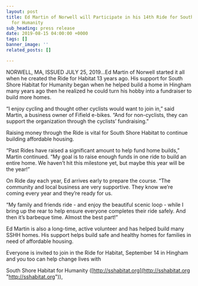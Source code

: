 ```yaml
---
layout: post
title: Ed Martin of Norwell will Participate in his 14th Ride for South Shore Habitat
  for Humanity
sub_heading: press release
date: 2019-08-15 04:00:00 +0000
tags: []
banner_image: ''
related_posts: []

---
```

NORWELL, MA, ISSUED JULY 25, 2019…Ed Martin of Norwell started it all when he created the Ride for Habitat 13 years ago. His support for South Shore Habitat for Humanity began when he helped build a home in Hingham many years ago then he realized he could turn his hobby into a fundraiser to build more homes.

“I enjoy cycling and thought other cyclists would want to join in,” said Martin, a business owner of Fifield e-bikes. “And for non-cyclists, they can support the organization through the cyclists’ fundraising.”

Raising money through the Ride is vital for South Shore Habitat to continue building affordable housing.

“Past Rides have raised a significant amount to help fund home builds,” Martin continued. “My goal is to raise enough funds in one ride to build an entire home. We haven’t hit this milestone yet, but maybe this year will be the year!”

On Ride day each year, Ed arrives early to prepare the course. “The community and local business are very supportive. They know we’re coming every year and they’re ready for us.

“My family and friends ride - and enjoy the beautiful scenic loop - while I bring up the rear to help ensure everyone completes their ride safely. And then it’s barbeque time. Almost the best part!”

Ed Martin is also a long-time, active volunteer and has helped build many SSHH homes. His support helps build safe and healthy homes for families in need of affordable housing.

Everyone is invited to join in the Ride for Habitat, September 14 in Hingham and you too can help change lives with

South Shore Habitat for Humanity ([http://sshabitat.org](http://sshabitat.org "http://sshabitat.org")),